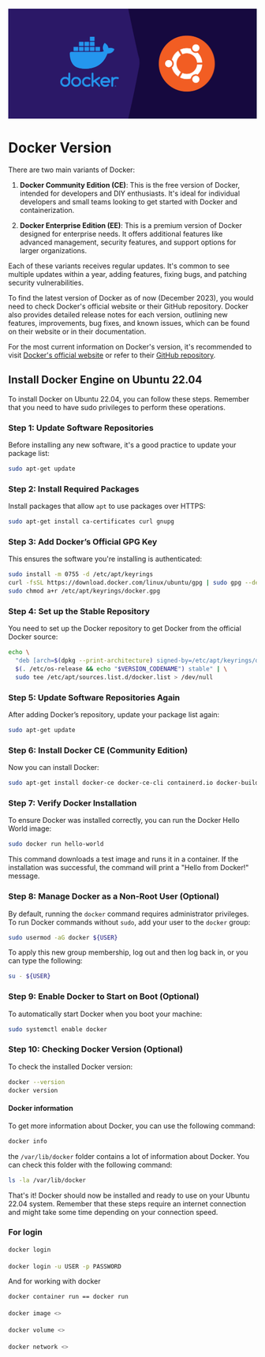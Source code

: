![install-docker-engine-ubuntu-22-04-banner](../assets/56-install-docker-engine-ubuntu-22-04-banner.jpg)

# Docker Version

There are two main variants of Docker:

1. **Docker Community Edition (CE)**: This is the free version of Docker, intended for developers and DIY enthusiasts. It's ideal for individual developers and small teams looking to get started with Docker and containerization.

2. **Docker Enterprise Edition (EE)**: This is a premium version of Docker designed for enterprise needs. It offers additional features like advanced management, security features, and support options for larger organizations.

Each of these variants receives regular updates. It's common to see multiple updates within a year, adding features, fixing bugs, and patching security vulnerabilities.

To find the latest version of Docker as of now (December 2023), you would need to check Docker's official website or their GitHub repository. Docker also provides detailed release notes for each version, outlining new features, improvements, bug fixes, and known issues, which can be found on their website or in their documentation. 

For the most current information on Docker's version, it's recommended to visit [Docker's official website](https://www.docker.com/) or refer to their [GitHub repository](https://github.com/docker).

## Install Docker Engine on Ubuntu 22.04

To install Docker on Ubuntu 22.04, you can follow these steps. Remember that you need to have sudo privileges to perform these operations.

### Step 1: Update Software Repositories
Before installing any new software, it's a good practice to update your package list:

```bash
sudo apt-get update
```

### Step 2: Install Required Packages
Install packages that allow `apt` to use packages over HTTPS:

```bash
sudo apt-get install ca-certificates curl gnupg
```

### Step 3: Add Docker’s Official GPG Key
This ensures the software you're installing is authenticated:

```bash
sudo install -m 0755 -d /etc/apt/keyrings
curl -fsSL https://download.docker.com/linux/ubuntu/gpg | sudo gpg --dearmor -o /etc/apt/keyrings/docker.gpg
sudo chmod a+r /etc/apt/keyrings/docker.gpg
```

### Step 4: Set up the Stable Repository
You need to set up the Docker repository to get Docker from the official Docker source:

```bash
echo \
  "deb [arch=$(dpkg --print-architecture) signed-by=/etc/apt/keyrings/docker.gpg] https://download.docker.com/linux/ubuntu \
  $(. /etc/os-release && echo "$VERSION_CODENAME") stable" | \
  sudo tee /etc/apt/sources.list.d/docker.list > /dev/null
```

### Step 5: Update Software Repositories Again
After adding Docker’s repository, update your package list again:

```bash
sudo apt-get update
```

### Step 6: Install Docker CE (Community Edition)
Now you can install Docker:

```bash
sudo apt-get install docker-ce docker-ce-cli containerd.io docker-buildx-plugin docker-compose-plugin
```

### Step 7: Verify Docker Installation
To ensure Docker was installed correctly, you can run the Docker Hello World image:

```bash
sudo docker run hello-world
```

This command downloads a test image and runs it in a container. If the installation was successful, the command will print a "Hello from Docker!" message.

### Step 8: Manage Docker as a Non-Root User (Optional)
By default, running the `docker` command requires administrator privileges. To run Docker commands without `sudo`, add your user to the `docker` group:

```bash
sudo usermod -aG docker ${USER}
```

To apply this new group membership, log out and then log back in, or you can type the following:

```bash
su - ${USER}
```

### Step 9: Enable Docker to Start on Boot (Optional)
To automatically start Docker when you boot your machine:

```bash
sudo systemctl enable docker
```

### Step 10: Checking Docker Version (Optional)
To check the installed Docker version:

```bash
docker --version
docker version
```

#### Docker information

To get more information about Docker, you can use the following command:

```bash
docker info
```

the `/var/lib/docker` folder contains a lot of information about Docker. You can check this folder with the following command:

```bash
ls -la /var/lib/docker
```


That's it! Docker should now be installed and ready to use on your Ubuntu 22.04 system. Remember that these steps require an internet connection and might take some time depending on your connection speed.

### For login

```bash
docker login

docker login -u USER -p PASSWORD
```

And for working with docker

```bash
docker container run == docker run

docker image <>

docker volume <>

docker network <>
```